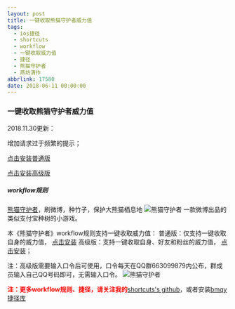 ```yaml
---
layout: post
title: 一键收取熊猫守护者威力值
tags:
  - ios捷径
  - shortcuts
  - workflow
  - 一键收取威力值
  - 捷径
  - 熊猫守护者
  - 燕坊清作
abbrlink: 17580
date: 2018-06-11 00:00:00
---
```


<!-- build time:Sat Jun 23 2018 12:05:15 GMT+0800 (中国标准时间) -->

### 一键收取熊猫守护者威力值

2018.11.30更新：

增加请求过于频繁的提示；

[点击安装普通版](https://www.icloud.com/shortcuts/ce67761f051e4182b7ae532b1e0640b6)

[点击安装高级版](https://www.icloud.com/shortcuts/f113199b0b6240c9ad081019519cbe83)

##### workflow规则

[熊猫守护者](https://m.weibo.cn/z/panda)，刷微博，种竹子，保护大熊猫栖息地
![熊猫守护者](http://image.bmqy.net/uploads/2018/06/m.weibo.cn_z_panda.png)
一款微博出品的类似支付宝种树的小游戏。

本《熊猫守护者》workflow规则支持一键收取威力值：
普通版：仅支持一键收取自身的威力值， [点击安装](https://workflow.is/workflows/f27771cbbbb0444d9f24b0498108e948)
高级版：支持一键收取自身、好友和粉丝的威力值， [点击安装](https://workflow.is/workflows/13b3e14e383744c590090e1b18d0d368)；

注：高级版需要输入口令后可使用，口令每天在QQ群663099879内公布，群成员输入自己QQ号码即可，无需输入口令。
![熊猫守护者](http://image.bmqy.net/uploads/2018/06/2018061113065121.png)

<span style="color: #ff0000">**注：更多**</span><span style="color: #ff0000">**workflow**</span><span style="color: #ff0000">**规则、捷径，请关注我的**</span>[shortcuts's github](https://github.com/bmqy/shortcuts/wiki)，或者安装[bmqy](https://www.icloud.com/shortcuts/a14823271c7d4ecfa2afc3011a2e0526)[捷径库](https://www.icloud.com/shortcuts/a14823271c7d4ecfa2afc3011a2e0526)

<!-- rebuild by neat -->